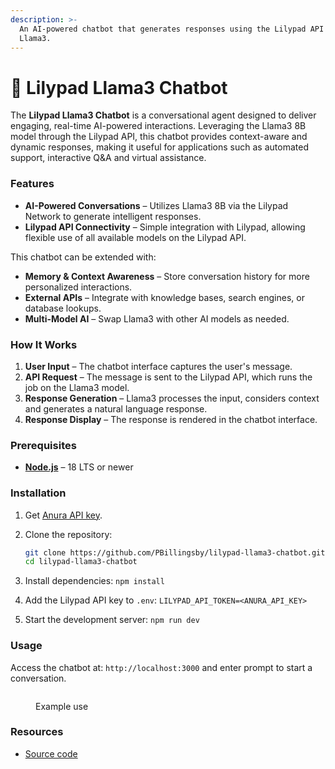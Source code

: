 ```yaml
---
description: >-
  An AI-powered chatbot that generates responses using the Lilypad API and
  Llama3.
---
```


# 💬 Lilypad Llama3 Chatbot

The **Lilypad Llama3 Chatbot** is a conversational agent designed to deliver engaging, real-time AI-powered interactions. Leveraging the Llama3 8B model through the Lilypad API, this chatbot provides context-aware and dynamic responses, making it useful for applications such as automated support, interactive Q\&A and virtual assistance.

### **Features**

* **AI-Powered Conversations** – Utilizes Llama3 8B via the Lilypad Network to generate intelligent responses.
* **Lilypad API Connectivity** – Simple integration with Lilypad, allowing flexible use of all available models on the Lilypad API.

This chatbot can be extended with:

* **Memory & Context Awareness** – Store conversation history for more personalized interactions.
* **External APIs** – Integrate with knowledge bases, search engines, or database lookups.
* **Multi-Model AI** – Swap Llama3 with other AI models as needed.

### **How It Works**

1. **User Input** – The chatbot interface captures the user's message.
2. **API Request** – The message is sent to the Lilypad API, which runs the job on the Llama3 model.
3. **Response Generation** – Llama3 processes the input, considers context and generates a natural language response.
4. **Response Display** – The response is rendered in the chatbot interface.

### **Prerequisites**

* [**Node.js**](https://nodejs.org/en) – 18 LTS or newer

### **Installation**

1. Get [Anura API key](https://anura.lilypad.tech/).
2.  Clone the repository:

    ```sh
    git clone https://github.com/PBillingsby/lilypad-llama3-chatbot.git
    cd lilypad-llama3-chatbot
    ```
3. Install dependencies: `npm install`
4. Add the Lilypad API key to `.env`: `LILYPAD_API_TOKEN=<ANURA_API_KEY>`
5. Start the development server: `npm run dev`

### **Usage**

Access the chatbot at: `http://localhost:3000` and enter prompt to start a conversation.

<figure><img src="../../.gitbook/assets/Screenshot 2025-03-12 at 12.14.17 PM.png" alt=""><figcaption><p>Example use</p></figcaption></figure>

### Resources

* [Source code](https://github.com/PBillingsby/lilypad-llama3-chatbot)
